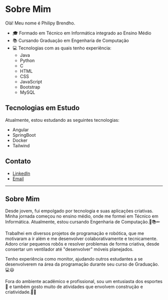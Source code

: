 # Sobre Mim

Olá! Meu nome é Philipy Brendho.

- 🎓 Formado em Técnico em Informática integrado ao Ensino Médio
- 📚 Cursando Graduação em Engenharia de Computação
- 💻 Tecnologias com as quais tenho experiência:
  - Java
  - Python
  - C
  - HTML
  - CSS
  - JavaScript
  - Bootstrap
  - MySQL

## Tecnologias em Estudo

Atualmente, estou estudando as seguintes tecnologias:

- Angular
- SpringBoot
- Docker
- Tailwind


## Contato

- [LinkedIn](https://www.linkedin.com/in/philipy-brendho-57093620b)
- [Email](mailto:philipybrendho@gmail.com)

---
## Sobre Mim

Desde jovem, fui empolgado por tecnologia e suas aplicações criativas. Minha jornada começou no ensino médio, onde me formei em Técnico em Informática. Atualmente, estou cursando Engenharia de Computação.📖📚✏

Trabalhei em diversos projetos de programação e robótica, que me motivaram a ir além e me desenvolver colaborativamente e tecnicamente. Adoro criar pequenos robôs e resolver problemas de forma criativa, desde consertar um ventilador até "desenvolver" móveis planejados.

Tenho experiência como monitor, ajudando outros estudantes a se desenvolverem na área da programação durante seu curso de Graduação.💻😃

Fora do ambiente acadêmico e profissional, sou um entusiasta dos esportes🏐 e também gosto muito de atividades que envolvem construção e criatividade.🧩🔨

